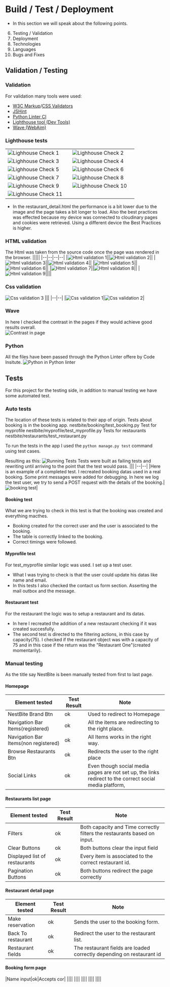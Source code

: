 # Build / Test / Deployment 
- In this section we will speak about the following points.
6. Testing / Validation
7. Deployment
8. Technologies
9. Languages
10. Bugs and Fixes


## Validation / Testing 
### Validation
For validation many tools were used:
- [W3C Markup](https://validator.w3.org/)/[CSS Validators](https://jigsaw.w3.org/css-validator/)
- [JSHint](https://jshint.com/)
- [Python Linter CI](https://pep8ci.herokuapp.com/#)
- [Lighthouse tool (Dev Tools)](https://developer.chrome.com/docs/lighthouse/overview/)
- [Wave (WebAim)](https://wave.webaim.org/)
### Lighthouse tests
|||||
|--|--|--|--|
|![Lighhouse Check 1](/static/images/6t010_images/light1.png)||![Lighhouse Check 2](/static/images/6t010_images/light2.png)||
|![Lighhouse Check 3](/static/images/6t010_images/light3.png)||![Lighhouse Check 4](/static/images/6t010_images/light4.png)||
|![Lighhouse Check 5](/static/images/6t010_images/light5.png)||![Lighhouse Check 6](/static/images/6t010_images/light6.png)||
|![Lighhouse Check 7](/static/images/6t010_images/light7.png)||![Lighhouse Check 8](/static/images/6t010_images/light8.png)||
|![Lighhouse Check 9](/static/images/6t010_images/light9.png)||![Lighhouse Check 10](/static/images/6t010_images/light10.png)||
|![Lighhouse Check 11](/static/images/6t010_images/light11.png)||||
- In the restaurant_detail.html the performance is a bit lower due to the image and the page takes a bit longer to load. Also the best practices was effected because my device was connected to cloudinary pages and cookies were retrieved. Using a different device the Best Practices is higher.

### HTML validation
The Html was taken from the source code once the page was rendered in the browser.
|||||
|--|--|--|--|
|![Html validation 1](/static/images/6t010_images/htm.png)||![Html validation 2](/static/images/6t010_images/htm1.png)||
|![Html validation 3](/static/images/6t010_images/htm2.png)||![Html validation 4](/static/images/6t010_images/htm3.png)||
|![Html validation 5](/static/images/6t010_images/htm4.png)||![Html validation 6](/static/images/6t010_images/htm5.png)||
|![Html validation 7](/static/images/6t010_images/htm6.png)||![Html validation 8](/static/images/6t010_images/htm7.png)||
|![Html validation 9](/static/images/6t010_images/htm8.png)||||

### Css validation
![ Css validation 3](/static/images/6t010_images/cssval3.png)
|||
|--|--|
|![Css validation 1](/static/images/6t010_images/cssval.png)|![Css validation 2](/static/images/6t010_images/cssval1.png)|

### Wave
In here I checked the contrast in the pages if they would achieve good results overall.  
![Contrast in page](/static/images/6t010_images/contrs.png)

### Python
All the files have been passed through the Python Linter offere by Code Insitute.
![Python in Python linter](/static/images/6t010_images/linter.png)

## Tests
For this project for the testing side, in addition to manual testing we have some automated test.
### Auto tests
The location of these tests is related to their app of origin.
Tests about booking is in the booking app. 
nestbite/booking/test_booking.py
Test for myprofile
nestbite/myprofile/test_myprofile.py
Tests for restaurants
nestbite/restaurants/test_restaurant.py

To run the tests in the app I used the `python manage.py test` command using test cases.

Resulting as this:
![Running Tests](/static/images/6t010_images/test.png)
Tests were built as failing tests and rewriting until arriving to the point that the test would pass.
|||
|--|--|
|Here is an example of a completed test. I recreated booking datas used in a real booking. Some print messages were added for debugging. In here we log the test user, we try to send a POST request with the details of the booking.|![booking test](/static/images/6t010_images/bookingtest.png)|
#### Booking test
What we are trying to check in this test is that the booking was created and everything macthes.
- Booking created for the correct user and the user is associated to the booking.
- The table is correctly linked to the booking.
- Correct timings were followed.  

#### Myprofile test
For test_myprofile similar logic was used. I set up a test user.
- What I was trying to check is that the user could update his datas like name and email.
- In this tests I also checked the contact us form section. Asserting the mail outbox and the message.

#### Restaurant test
For the restaurant the logic was to setup a restaurant and its datas.
- In here I recreated the addition of a new restaurant checking if it was created succesfully.
- The second test is directed to the filtering actions, in this case by capacity(75). I checked if the restaurant object was with a capacity of 75 and in this case if the return was the "Restaurant One"(created momentarily).

### Manual testing
As the title say NestBite is been manually tested from first to last page.
#### Homepage
|Element tested|Test Result|Note|
|--|--|--|
|NestBite Brand Btn|ok|Used to redirect to Homepage|
|Navigation Bar Items(registered)|ok|All the items are redirecting to the right place.|
|Navigation Bar Items(non registered)|ok|All Items works in the right way.|
|Browse Restaurants Btn|ok|Redirects the user to the right place|
|Social Links|ok|Even though social media pages are not set up, the links redirect to the correct social media platform,|  
#### Restaurants list page
|Element tested|Test Result|Note|
|--|--|--|
|Filters|ok|Both capacity and Time correctly filters the restaurants based on input.|
|Clear Buttons|ok|Both buttons clear the input field|
|Displayed list of restaurants|ok|Every item is associated to the correct restaurant id.|
|Pagination Buttons|ok|Both buttons redirect the page correctly|

#### Restaurant detail page
|Element tested|Test Result|Note|
|--|--|--|
|Make reservation|ok|Sends the user to the booking form.|
|Back To restaurant|ok|Redirect the user to the restaurant list.|
|Restaurant fields|ok|The restaurant fields are loaded correctly depending on restaurant id|

#### Booking form page
|Name input|ok|Accepts cor|
||||
||||
||||
||||
||||
